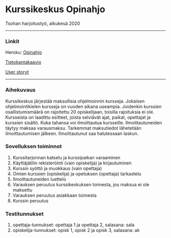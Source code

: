# Kurssikeskus Opinahjo
Tsohan harjoitustyö, alkukesä 2020

--------

### Linkit

Heroku: [Opinahjo](https://opinahjo-105a.herokuapp.com/)

[Tietokantakaavio](https://github.com/aarekr/Opinahjo/blob/master/Opinahjo%20tietokantakaavio.PNG)

[User storyt](https://github.com/aarekr/Opinahjo/blob/master/documentation/user_storyt.txt)

--------

### Aihekuvaus
Kurssikeskus järjestää maksullisia ohjelmoinnin kursseja. Jokaisen ohjelmointikielen kursseja on vuoden aikana useampia. Joidenkin kurssien osallistumismäärä on rajoitettu 20 opiskelijaan, toisilla rajoituksia ei ole. Kursseista on laadittu esitteet, joista selviävät ajat, paikat, opettajat ja kurssien sisältö. Kuka tahansa voi ilmoittautua kursseille. Ilmoittautuneiden täytyy maksaa varausmaksu. Tarkemmat maksutiedot lähetetään ilmoittautumisen jälkeen. Ilmoittautunut saa halutessaan laskun.

### Sovelluksen toiminnot
1. Kurssitarjonnan katselu ja kurssipaikan varaaminen
2. Käyttäjätilin rekisteröinti (vain opiskelija) ja kirjautuminen
3. Kurssin syöttö ja muokkaus (vain opettaja)
4. Omien kurssien (opiskelija) ja opetuksen (opettaja) tarkastelu
5. Ilmoittautuneiden luettelo
6. Varauksen peruutus kurssikeskuksen toimesta, jos maksua ei ole maksettu
7. Varauksen peruutus asiakkaan toimesta
8. Kurssin peruutus


### Testitunnukset
1. opettaja-tunnukset: opettaja 1 ja opettaja 2, salasana: sala
2. opiskelija-tunnukset: opisk 1, opisk 2 ja opisk 3, salasana: ak

